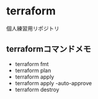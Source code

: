 # terraform
個人練習用リポジトリ

## terraformコマンドメモ
- terraform fmt
- terraform plan
- terraform apply
- terraform apply -auto-approve
- terraform destroy
